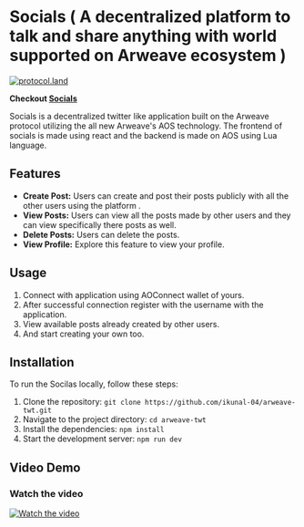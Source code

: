 # Socials ( A decentralized platform to talk and share anything with world supported on Arweave ecosystem ) 

[![protocol.land](https://arweave.net/eZp8gOeR8Yl_cyH9jJToaCrt2He1PHr0pR4o-mHbEcY)](https://protocol.land/#/repository/30a9cda8-6623-4975-adac-dd1c1193861d)

**Checkout [Socials](https://arweave-twt.vercel.app/)**

Socials is a decentralized twitter like application built on the Arweave protocol utilizing the all new Arweave's AOS technology. The frontend of socials is made using react and the backend is made on AOS using Lua language.

## Features

- **Create Post:** Users can create and post their posts publicly with all the other users using the platform .
- **View Posts:** Users can view all the posts made by other users and they can view specifically there posts as well.
- **Delete Posts:** Users can delete the posts.
- **View Profile:** Explore this feature to view your profile.

## Usage

1. Connect with application using AOConnect wallet of yours.
2. After successful connection register with the username with the application. 
3. View available posts already created by other users.
4. And start creating your own too.

## Installation

To run the Socilas locally, follow these steps:

1. Clone the repository: `git clone https://github.com/ikunal-04/arweave-twt.git`
2. Navigate to the project directory: `cd arweave-twt`
3. Install the dependencies: `npm install`
4. Start the development server: `npm run dev`

## Video Demo

### Watch the video
[![Watch the video](https://img.youtube.com/vi/u5Q7y369vco/maxresdefault.jpg)](https://youtu.be/u5Q7y369vco)
